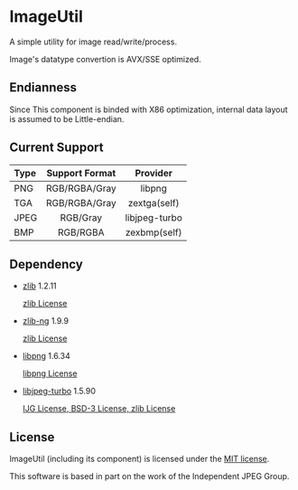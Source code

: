 # ImageUtil

A simple utility for image read/write/process.

Image's datatype convertion is AVX/SSE optimized.

## Endianness

Since This component is binded with X86 optimization, internal data layout is assumed to be Little-endian.

## Current Support

| Type | Support Format | Provider |
|:-------|:-------:|:------:|
| PNG | RGB/RGBA/Gray | libpng |
| TGA | RGB/RGBA/Gray | zextga(self) |
| JPEG | RGB/Gray | libjpeg-turbo |
| BMP | RGB/RGBA | zexbmp(self) |


## Dependency

* [zlib](http://www.zlib.net/zlib.html)  1.2.11

  [zlib License](../3rdParty/zlib/license.txt)

* [zlib-ng](https://github.com/Dead2/zlib-ng)  1.9.9

  [zlib License](../3rdParty/zlib-ng/LICENSE.md)

* [libpng](http://www.libpng.org/pub/png/libpng.html)  1.6.34

  [libpng License](../3rdParty/libpng/LICENSE)

* [libjpeg-turbo](http://www.libjpeg-turbo.org/Main/HomePage)  1.5.90

  [IJG License, BSD-3 License, zlib License](../3rdParty/libjpeg-turbo/LICENSE.md)

## License

ImageUtil (including its component) is licensed under the [MIT license](License.txt).

This software is based in part on the work of the Independent JPEG Group.